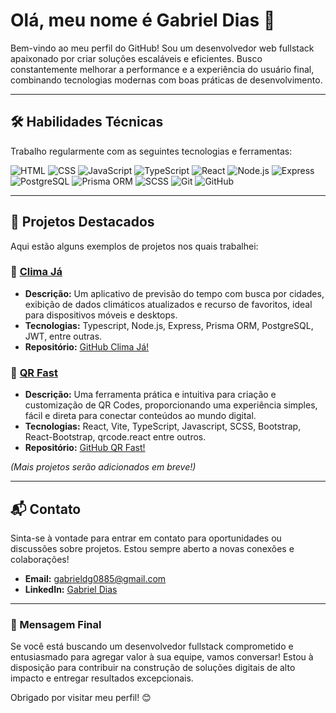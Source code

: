 # Olá, meu nome é Gabriel Dias 👋

Bem-vindo ao meu perfil do GitHub! Sou um desenvolvedor web fullstack apaixonado por criar soluções escaláveis e eficientes. Busco constantemente melhorar a performance e a experiência do usuário final, combinando tecnologias modernas com boas práticas de desenvolvimento.

---

## 🛠️ Habilidades Técnicas

Trabalho regularmente com as seguintes tecnologias e ferramentas:

![HTML](https://img.shields.io/badge/HTML-E34F26?style=for-the-badge&logo=html5&logoColor=white)
![CSS](https://img.shields.io/badge/CSS-1572B6?style=for-the-badge&logo=css3&logoColor=white)
![JavaScript](https://img.shields.io/badge/JavaScript-F7DF1E?style=for-the-badge&logo=javascript&logoColor=black)
![TypeScript](https://img.shields.io/badge/TypeScript-007ACC?style=for-the-badge&logo=typescript&logoColor=white)
![React](https://img.shields.io/badge/React-61DAFB?style=for-the-badge&logo=react&logoColor=black)
![Node.js](https://img.shields.io/badge/Node.js-339933?style=for-the-badge&logo=nodedotjs&logoColor=white)
![Express](https://img.shields.io/badge/Express.js-000000?style=for-the-badge&logo=express&logoColor=white)
![PostgreSQL](https://img.shields.io/badge/PostgreSQL-4169E1?style=for-the-badge&logo=postgresql&logoColor=white)
![Prisma ORM](https://img.shields.io/badge/Prisma-2D3748?style=for-the-badge&logo=prisma&logoColor=white)
![SCSS](https://img.shields.io/badge/SCSS-CC6699?style=for-the-badge&logo=sass&logoColor=white)
![Git](https://img.shields.io/badge/Git-F05032?style=for-the-badge&logo=git&logoColor=white)
![GitHub](https://img.shields.io/badge/GitHub-181717?style=for-the-badge&logo=github&logoColor=white)

---

## 🌟 Projetos Destacados

Aqui estão alguns exemplos de projetos nos quais trabalhei:

### 📌 [Clima Já](https://climaja.onrender.com)
- **Descrição:** Um aplicativo de previsão do tempo com busca por cidades, exibição de dados climáticos atualizados e recurso de favoritos, ideal para dispositivos móveis e desktops.
- **Tecnologias:** Typescript, Node.js, Express, Prisma ORM, PostgreSQL, JWT, entre outras.
- **Repositório:** [GitHub Clima Já!](https://github.com/Gab0885/climaja)

### 📌 [QR Fast](https://github.com/Gab0885/qr-fast)
- **Descrição:** Uma ferramenta prática e intuitiva para criação e customização de QR Codes, proporcionando uma experiência simples, fácil e direta para conectar conteúdos ao mundo digital.
- **Tecnologias:** React, Vite, TypeScript, Javascript, SCSS, Bootstrap, React-Bootstrap, qrcode.react entre outros.
- **Repositório:** [GitHub QR Fast!](https://github.com/Gab0885/qr-fast)

*(Mais projetos serão adicionados em breve!)*

---

## 📬 Contato

Sinta-se à vontade para entrar em contato para oportunidades ou discussões sobre projetos. Estou sempre aberto a novas conexões e colaborações!

- **Email:** gabrieldg0885@gmail.com
- **LinkedIn:** [Gabriel Dias](https://www.linkedin.com/in/GabrielDiasG/)

---

### 📢 Mensagem Final

Se você está buscando um desenvolvedor fullstack comprometido e entusiasmado para agregar valor à sua equipe, vamos conversar! Estou à disposição para contribuir na construção de soluções digitais de alto impacto e entregar resultados excepcionais.

Obrigado por visitar meu perfil! 😊
